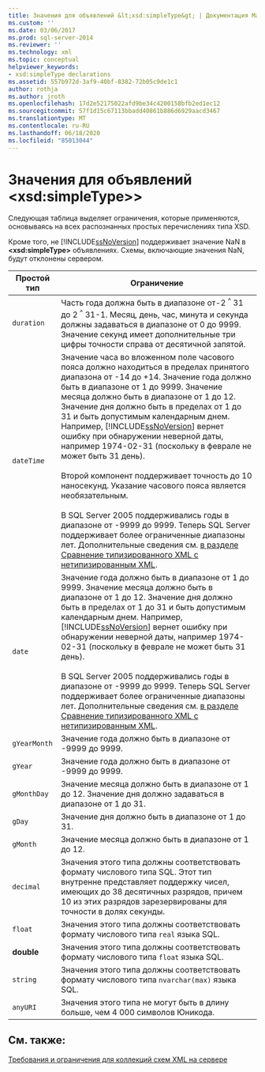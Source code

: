 ```yaml
---
title: Значения для объявлений &lt;xsd:simpleType&gt; | Документация Майкрософт
ms.custom: ''
ms.date: 03/06/2017
ms.prod: sql-server-2014
ms.reviewer: ''
ms.technology: xml
ms.topic: conceptual
helpviewer_keywords:
- xsd:simpleType declarations
ms.assetid: 557b972d-3af9-40bf-8382-72b05c9de1c1
author: rothja
ms.author: jroth
ms.openlocfilehash: 17d2e52175022afd9be34c4200158bfb2ed1ec12
ms.sourcegitcommit: 57f1d15c67113bbadd40861b886d6929aacd3467
ms.translationtype: MT
ms.contentlocale: ru-RU
ms.lasthandoff: 06/18/2020
ms.locfileid: "85013044"
---
```

# <a name="values-for-ltxsdsimpletypegt-declarations"></a>Значения для объявлений &lt;xsd:simpleType>&gt;
  Следующая таблица выделяет ограничения, которые применяются, основываясь на всех распознанных простых перечислениях типа XSD.  
  
 Кроме того, не [!INCLUDE[ssNoVersion](../../includes/ssnoversion-md.md)] поддерживает значение NaN в **\<xsd:simpleType>** объявлениях. Схемы, включающие значения NaN, будут отклонены сервером.  
  
|Простой тип|Ограничение|  
|-----------------|----------------|  
|`duration`|Часть года должна быть в диапазоне от-2 <sup>^</sup> 31 до 2 <sup>^</sup> 31-1. Месяц, день, час, минута и секунда должны задаваться в диапазоне от 0 до 9999. Значение секунд имеет дополнительные три цифры точности справа от десятичной запятой.|  
|`dateTime`|Значение часа во вложенном поле часового пояса должно находиться в пределах принятого диапазона от -14 до +14. Значение года должно быть в диапазоне от 1 до 9999. Значение месяца должно быть в диапазоне от 1 до 12. Значение дня должно быть в пределах от 1 до 31 и быть допустимым календарным днем. Например, [!INCLUDE[ssNoVersion](../../includes/ssnoversion-md.md)] вернет ошибку при обнаружении неверной даты, например 1974-02-31 (поскольку в феврале не может быть 31 день).<br /><br /> Второй компонент поддерживает точность до 10 наносекунд. Указание часового пояса является необязательным.<br /><br /> В SQL Server 2005 поддерживались годы в диапазоне от -9999 до 9999. Теперь SQL Server поддерживает более ограниченные диапазоны лет. Дополнительные сведения см. [в разделе Сравнение типизированного XML с нетипизированным XML](compare-typed-xml-to-untyped-xml.md).|  
|`date`|Значение года должно быть в диапазоне от 1 до 9999. Значение месяца должно быть в диапазоне от 1 до 12. Значение дня должно быть в пределах от 1 до 31 и быть допустимым календарным днем. Например, [!INCLUDE[ssNoVersion](../../includes/ssnoversion-md.md)] вернет ошибку при обнаружении неверной даты, например 1974-02-31 (поскольку в феврале не может быть 31 день).<br /><br /> В SQL Server 2005 поддерживались годы в диапазоне от -9999 до 9999. Теперь SQL Server поддерживает более ограниченные диапазоны лет. Дополнительные сведения см. [в разделе Сравнение типизированного XML с нетипизированным XML](compare-typed-xml-to-untyped-xml.md).|  
|`gYearMonth`|Значение года должно быть в диапазоне от -9999 до 9999.|  
|`gYear`|Значение года должно быть в диапазоне от -9999 до 9999.|  
|`gMonthDay`|Значение месяца должно быть в диапазоне от 1 до 12. Значение дня должно задаваться в диапазоне от 1 до 31.|  
|`gDay`|Значение дня должно быть в диапазоне от 1 до 31.|  
|`gMonth`|Значение месяца должно быть в диапазоне от 1 до 12.|  
|`decimal`|Значения этого типа должны соответствовать формату числового типа SQL. Этот тип внутренне представляет поддержку чисел, имеющих до 38 десятичных разрядов, причем 10 из этих разрядов зарезервированы для точности в долях секунды.|  
|`float`|Значения этого типа должны соответствовать формату числового типа `real` языка SQL.|  
|**double**|Значения этого типа должны соответствовать формату числового типа `float` языка SQL.|  
|`string`|Значения этого типа должны соответствовать формату числового типа `nvarchar(max)` языка SQL.|  
|`anyURI`|Значения этого типа не могут быть в длину больше, чем 4 000 символов Юникода.|  
  
## <a name="see-also"></a>См. также:  
 [Требования и ограничения для коллекций схем XML на сервере](requirements-and-limitations-for-xml-schema-collections-on-the-server.md)  
  
  
